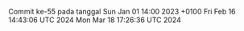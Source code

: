 Commit ke-55 pada tanggal Sun Jan 01 14:00 2023 +0100
Fri Feb 16 14:43:06 UTC 2024
Mon Mar 18 17:26:36 UTC 2024
